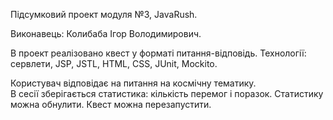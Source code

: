 Підсумковий проект модуля №3, JavaRush.

Виконавець: Колибаба Ігор Володимирович.

В проект реалізовано квест у форматі питання-відповідь.
Технології: сервлети, JSP, JSTL, HTML, CSS, JUnit, Mockito.

Користувач відповідає на питання на космічну тематику.  
В сесії зберігається статистика: кількість перемог і поразок. 
Статистику можна обнулити. Квест можна перезапустити. 


